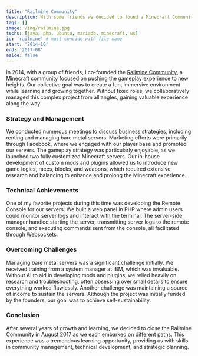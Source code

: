 ```yaml
---
title: "Railmine Community"
description: With some friends we decided to found a Minecraft Community aimed at enhancing gameplay experience through custom mods, plugins an a custom launcher. 
tags: []
image: /img/railmine.jpg
techs: [java, php, ubuntu, mariadb, minecraft, ws]
id: 'railmine' # must concide with file name
start: '2014-10'
end: '2017-08'
aside: false
---
```


In 2014, with a group of friends, I co-founded the [Railmine Community](https://web.archive.org/web/20161007033142/http://railmine.com/), a Minecraft community focused on pushing the gameplay experience to new heights. Our collective goal was to create a fun, immersive environment while learning and growing together. Without fixed roles, we collaboratively managed this complex project from all angles, gaining valuable experience along the way.

### Strategy and Management

We conducted numerous meetings to discuss business strategies, including renting and managing bare metal servers. Marketing efforts were primarily through Facebook, where we engaged with our player base and promoted our servers. The gameplay strategy was particularly enjoyable, as we launched two fully customized Minecraft servers. Our in-house development of custom mods and plugins allowed us to introduce new game logics, races, blocks, and weapons, which required extensive research and balancing to enhance and prolong the Minecraft experience.

### Technical Achievements

One of my favorite projects during this time was developing the Remote Console for our servers. We built a web panel in PHP where admin users could monitor server logs and interact with the terminal. The server-side manager handled starting the server, transmitting server logs to the remote console, and executing commands sent from the console, all facilitated through Websockets.

### Overcoming Challenges

Managing bare metal servers was a significant challenge initially. We received training from a system manager at IBM, which was invaluable. Without AI to aid in developing mods and plugins, we relied heavily on research and troubleshooting, often obsessing over small details to ensure everything worked flawlessly. Another challenge was maintaining a source of income to sustain the servers. Although the project was initially funded by the founders, our goal was to achieve self-sustainability.

### Conclusion

After several years of growth and learning, we decided to close the Railmine Community in August 2017 as we each embarked on different paths. This experience was a tremendous learning opportunity, providing us with skills in community management, technical development, and strategic planning.
